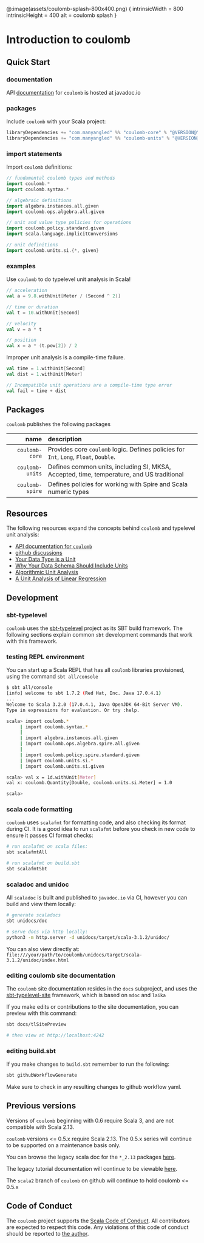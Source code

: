 @:image(assets/coulomb-splash-800x400.png) {
    intrinsicWidth = 800
    intrinsicHeight = 400
    alt = coulomb splash
}

# Introduction to coulomb

## Quick Start

### documentation
API
[documentation](https://www.javadoc.io/doc/com.manyangled/coulomb-docs_3/latest/index.html)
for `coulomb` is hosted at javadoc.io

### packages
Include `coulomb` with your Scala project:
```scala
libraryDependencies += "com.manyangled" %% "coulomb-core" % "@VERSION@"
libraryDependencies += "com.manyangled" %% "coulomb-units" % "@VERSION@"
```

### import statements
Import `coulomb` definitions:
```scala mdoc
// fundamental coulomb types and methods
import coulomb.*
import coulomb.syntax.*

// algebraic definitions
import algebra.instances.all.given
import coulomb.ops.algebra.all.given

// unit and value type policies for operations
import coulomb.policy.standard.given
import scala.language.implicitConversions

// unit definitions
import coulomb.units.si.{*, given}
```

### examples
Use `coulomb` to do typelevel unit analysis in Scala!
```scala mdoc:nest
// acceleration
val a = 9.8.withUnit[Meter / (Second ^ 2)]

// time or duration
val t = 10.withUnit[Second]

// velocity
val v = a * t

// position
val x = a * (t.pow[2]) / 2
```

Improper unit analysis is a compile-time failure.
```scala mdoc:nest:fail
val time = 1.withUnit[Second]
val dist = 1.withUnit[Meter]

// Incompatible unit operations are a compile-time type error
val fail = time + dist
```

## Packages

`coulomb` publishes the following packages

| name | description |
| ---: | :--- |
| `coulomb-core` | Provides core `coulomb` logic. Defines policies for `Int`, `Long`, `Float`, `Double`. |
| `coulomb-units` | Defines common units, including SI, MKSA, Accepted, time, temperature, and US traditional |
| `coulomb-spire` | Defines policies for working with Spire and Scala numeric types |


## Resources

The following resources expand the concepts behind `coulomb` and typelevel unit analysis:

- [API documentation for `coulomb`](https://www.javadoc.io/doc/com.manyangled/coulomb-docs_3/latest/index.html)
- [github discussions](https://github.com/erikerlandson/coulomb/discussions)
- [Your Data Type is a Unit](http://erikerlandson.github.io/blog/2020/04/26/your-data-type-is-a-unit/)
- [Why Your Data Schema Should Include Units](https://www.youtube.com/watch?v=qrQmB2KFKE8)
- [Algorithmic Unit Analysis](http://erikerlandson.github.io/blog/2019/05/03/algorithmic-unit-analysis/)
- [A Unit Analysis of Linear Regression](http://erikerlandson.github.io/blog/2020/05/06/unit-analysis-for-linear-regression/)

## Development

### sbt-typelevel

`coulomb` uses the
[sbt-typelevel](https://typelevel.org/sbt-typelevel/)
project as its SBT build framework.
The following sections explain common `sbt` development commands that work with this framework.

### testing REPL environment

You can start up a Scala REPL that has all `coulomb` libraries provisioned,
using the command `sbt all/console`

```sh
$ sbt all/console
[info] welcome to sbt 1.7.2 (Red Hat, Inc. Java 17.0.4.1)
...
Welcome to Scala 3.2.0 (17.0.4.1, Java OpenJDK 64-Bit Server VM).
Type in expressions for evaluation. Or try :help.

scala> import coulomb.*
     | import coulomb.syntax.*
     |
     | import algebra.instances.all.given
     | import coulomb.ops.algebra.spire.all.given
     |
     | import coulomb.policy.spire.standard.given
     | import coulomb.units.si.*
     | import coulomb.units.si.given

scala> val x = 1d.withUnit[Meter]
val x: coulomb.Quantity[Double, coulomb.units.si.Meter] = 1.0

scala>
```

### scala code formatting

`coulomb` uses `scalafmt` for formatting code, and also checking its format during CI.
It is a good idea to run `scalafmt` before you check in new code to ensure it passes CI format checks:

```sh
# run scalafmt on scala files:
sbt scalafmtAll

# run scalafmt on build.sbt
sbt scalafmtSbt
```

### scaladoc and unidoc

All `scaladoc` is built and published to `javadoc.io` via CI,
however you can build and view them locally:

```sh
# generate scaladocs
sbt unidocs/doc

# serve docs via http locally:
python3 -m http.server -d unidocs/target/scala-3.1.2/unidoc/
```

You can also view directly at:
`file:///your/path/to/coulomb/unidocs/target/scala-3.1.2/unidoc/index.html`

### editing coulomb site documentation

The `coulomb` site documentation resides in the `docs` subproject,
and uses the
[sbt-typelevel-site](https://typelevel.org/sbt-typelevel/site.html)
framework, which is based on `mdoc` and `laika`

If you make edits or contributions to the site documentation,
you can preview with this command:

```sh
sbt docs/tlSitePreview

# then view at http://localhost:4242
```

### editing build.sbt

If you make changes to `build.sbt` remember to run the following:

```sh
sbt githubWorkflowGenerate
```

Make sure to check in any resulting changes to github workflow yaml.

## Previous versions

Versions of `coulomb` beginning with 0.6 require Scala 3,
and are not compatible with Scala 2.13.

`coulomb` versions <= 0.5.x require Scala 2.13.
The 0.5.x series will continue to be supported on a maintenance basis only.

You can browse the legacy scala doc for the `*_2.13` packages
[here](https://www.javadoc.io/doc/com.manyangled).

The legacy tutorial documentation will continue to be viewable
[here](https://github.com/erikerlandson/coulomb/blob/scala2/README.md).

The `scala2` branch of `coulomb` on github will continue to hold coulomb <= 0.5.x

## Code of Conduct

The `coulomb` project supports the
[Scala Code of Conduct](https://typelevel.org/code-of-conduct.html).
All contributors are expected to respect this code.
Any violations of this code of conduct should be reported to
[the author](https://github.com/erikerlandson/).

